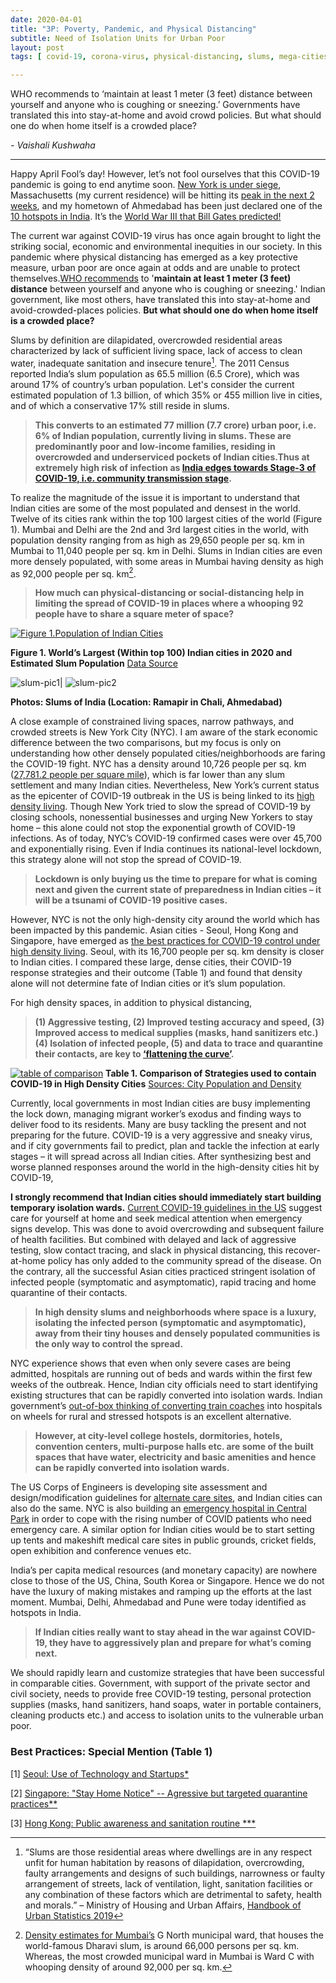 ```yaml
---
date: 2020-04-01
title: "3P: Poverty, Pandemic, and Physical Distancing"
subtitle: Need of Isolation Units for Urban Poor
layout: post
tags: [ covid-19, corona-virus, physical-distancing, slums, mega-cities]

---
```


WHO recommends to ‘maintain at least 1 meter (3 feet) distance between yourself 
and anyone who is coughing or sneezing.’ Governments have translated this into stay-at-home 
and avoid crowd policies. But what should one do when home itself is a crowded place? 

*- Vaishali Kushwaha*

---

Happy April Fool’s day! However, let’s not fool ourselves that this COVID-19 pandemic is going to end anytime soon. [New York is under siege](https://www.nytimes.com/2020/04/01/nyregion/coronavirus-new-york-update.html?action=click&module=Spotlight&pgtype=Homepage), Massachusetts (my current residence) will be hitting its [peak in the next 2 weeks](https://www.nbcboston.com/news/coronavirus/researchers-predict-coronavirus-surge-in-massachusetts-new-england/2099748/), 
and my hometown of Ahmedabad has been just declared one of the [10 hotspots in India](https://economictimes.indiatimes.com/news/politics-and-nation/indias-10-covid-19-hotspots-an-overview/articleshow/74928317.cms). It’s the [World War III that Bill Gates predicted!](https://www.ted.com/talks/bill_gates_the_next_outbreak_we_re_not_ready)

The current war against COVID-19 virus has once again brought to light the striking social, economic and
environmental inequities in our society. In this pandemic where physical distancing has emerged as a key protective measure, urban poor are once again at odds and are unable to protect themselves.[WHO recommends](https://www.who.int/emergencies/diseases/novel-coronavirus-2019/advice-for-public) to '**maintain at least 1 meter (3 feet) distance** between yourself and anyone who is coughing or sneezing.' Indian government, like most others, have translated this into stay-at-home and avoid-crowded-places policies. **But what should one do when home itself is a crowded place?**

Slums by definition are dilapidated, overcrowded residential areas characterized by lack of sufficient living space, lack of access to clean water, inadequate sanitation and insecure tenure[^1]. The 2011 Census reported India’s slum population as 65.5 million (6.5 Crore), which was around 17% of country’s urban population. Let's consider the current estimated population of 1.3 billion, of which 35% or 455 million live in cities, and of which a conservative 17% still reside in slums. 

> **This converts to an estimated 77 million (7.7 crore) urban poor, i.e. 6% of Indian population, currently living in slums. These are predominantly poor and low-income families, residing in overcrowded and underserviced pockets of Indian cities.Thus at extremely high risk of infection as [India edges towards Stage-3 of COVID-19, i.e. community transmission stage](https://economictimes.indiatimes.com/news/politics-and-nation/covid-19-new-sop-by-health-ministry-states-indias-current-phase-as-local-transmission-and-limited-community-transmission/articleshow/74884816.cms).**

To realize the magnitude of the issue it is important to understand that Indian cities are some of the most populated and densest in the world. Twelve of its cities rank within the top 100 largest cities of the world (Figure 1). Mumbai and Delhi are the 2nd and 3rd largest cities in the world, with population density ranging from as high as 29,650 people per sq. km in Mumbai to 11,040 people per sq. km in Delhi. Slums in Indian cities are even more densely populated, with some areas in Mumbai having density as high as 92,000 people per sq. km[^2]. 

> **How much can physical-distancing or social-distancing help in limiting the spread of COVID-19 in places where a whooping 92 people have to share a square meter of space?**


[![Figure 1.Population of Indian Cities](../img/India_Urban_Population_2020.jpg)](../img/India_Urban_Population_2020.jpg)

**Figure 1. World’s Largest (Within top 100) Indian cities in 2020 and Estimated Slum Population** [Data Source](http://www.citymayors.com/statistics/urban_2020_1.html)


![slum-pic1](../img/article-2-pic-1.jpeg)| ![slum-pic2](../img/article-2-pic2.jpeg)

**Photos: Slums of India (Location: Ramapir in Chali, Ahmedabad)**

A close example of constrained living spaces, narrow pathways, and crowded streets is New York City (NYC). 
I am aware of the stark economic difference between the two comparisons, but my focus is only on understanding how other densely populated cities/neighborhoods are faring the COVID-19 fight. NYC has a density around 10,726 people per sq. km ([27,781.2 people per square mile](https://www.census.gov/content/dam/Census/library/publications/2015/demo/p25-1142.pdf)), which is far lower than any slum settlement and many Indian cities. Nevertheless, New York’s current status as the epicenter of COVID-19 outbreak in the US is being linked to its [high density living](https://www.nytimes.com/2020/03/23/nyregion/coronavirus-nyc-crowds-density.html). Though New York tried to slow the spread of COVID-19 by closing schools, nonessential businesses and urging New Yorkers to stay home – this alone could not stop the exponential growth of COVID-19 infections. As of today, NYC’s COVID-19 confirmed cases were over 45,700 and exponentially rising. Even if India continues its national-level lockdown, this strategy alone will not stop the spread of COVID-19. 

> **Lockdown is only buying us the time to prepare for what is coming next and given the current state of preparedness in Indian cities – it will be a tsunami of COVID-19 positive cases.**

However, NYC is not the only high-density city around the world which has been impacted by this pandemic. 
Asian cities - Seoul, Hong Kong and Singapore, have emerged as [the best practices for COVID-19 control under high density living](https://www.bloomberg.com/opinion/articles/2020-03-30/new-york-is-coronavirus-hot-zone-but-not-because-of-urban-density). Seoul, with its 16,700 people per sq. km density is closer to Indian cities. I compared these large, dense cities, their COVID-19 response strategies and their outcome (Table 1) and found that density alone will not determine fate of Indian cities or it’s slum population. 

For high density spaces, in addition to physical distancing, 
> **(1) Aggressive testing, 
(2) Improved testing accuracy and speed, 
(3) Improved access to medical supplies (masks, hand sanitizers etc.) 
(4) Isolation of infected people, 
(5) and data to trace and quarantine their contacts, are key to [‘flattening the curve’](https://www.nytimes.com/article/flatten-curve-coronavirus.html).**


[![table of comparison](../img/City_COVID-19_Response_Comparison_Table.jpg)](../img/City_COVID-19_Response_Comparison_Table.jpg)
**Table 1. Comparison of Strategies used to contain COVID-19 in High Density Cities** 
[Sources: City Population and Density](http://www.citymayors.com/statistics/largest-cities-density-125.htmlfrom)


Currently, local governments in most Indian cities are busy implementing the lock down, managing migrant worker’s exodus and finding ways to deliver food to its residents. Many are busy tackling the present and not preparing for the future. COVID-19 is a very aggressive and sneaky virus, and if city governments fail to predict, plan and tackle the infection at early stages – it will spread across all Indian cities. After synthesizing best and worse planned responses around the world in the high-density cities hit by COVID-19,

**I strongly recommend that Indian cities should immediately start building temporary isolation wards.**
[Current COVID-19 guidelines in the US](https://www.cdc.gov/coronavirus/2019-ncov/if-you-are-sick/steps-when-sick.html) suggest care for yourself at home and seek medical attention when emergency signs develop. This was done to avoid overcrowding and subsequent failure of health facilities. But combined with delayed and lack of aggressive testing, slow contact tracing, and slack in physical distancing, this recover-at-home policy has only added to the community spread of the disease. On the contrary, all the successful Asian cities practiced stringent isolation of infected people (symptomatic and asymptomatic), rapid tracing and home quarantine of their contacts.

> **In high density slums and neighborhoods where space is a luxury, isolating the infected person (symptomatic and asymptomatic), away from their tiny houses and densely populated communities is the only way to control the spread.**

NYC experience shows that even when only severe cases are being admitted, hospitals are running out of beds and wards within the first few weeks of the outbreak. Hence, Indian city officials need to start identifying existing structures that can be rapidly converted into isolation wards. Indian government’s [out-of-box thinking of converting train coaches](https://www.bloomberg.com/news/articles/2020-03-31/oldest-asian-railway-turns-coaches-into-india-isolation-wards) into hospitals on wheels for rural and stressed hotspots is an excellent alternative.

> **However, at city-level college hostels, dormitories, hotels, convention centers, multi-purpose halls etc. are some of the built spaces that have water, electricity and basic amenities and hence can be rapidly converted into isolation wards.** 

The US Corps of Engineers is developing site assessment and design/modification guidelines for [alternate care sites](https://www.usace.army.mil/Coronavirus/Alternate-Care-Sites/), and Indian cities can also do the same. NYC is also building an [emergency hospital in Central Park](https://www.nbcnewyork.com/news/local/new-york-city-builds-emergency-field-hospital-in-central-park/2349804/) in order to cope with the rising number of COVID patients who need emergency care. A similar option for Indian cities would be to start setting up tents and makeshift medical care sites in public grounds, cricket fields, open exhibition and conference venues etc.

India’s per capita medical resources (and monetary capacity) are nowhere close to those of the US, China, South Korea or Singapore. Hence we do not have the luxury of making mistakes and ramping up the efforts at the last moment. Mumbai, Delhi, Ahmedabad and Pune were today identified as hotspots in India.

> **If Indian cities really want to stay ahead in the war against COVID-19, they have to aggressively plan and prepare for what’s coming next.** 

We should rapidly learn and customize strategies that have been successful in comparable cities. Government, with support of the private sector and civil society, needs to provide free COVID-19 testing, personal protection supplies (masks, hand sanitizers, hand soaps, water in portable containers, cleaning products etc.) and access to isolation units to the vulnerable urban poor.



[^1]: “Slums are those residential areas where dwellings are in any respect unfit for human habitation by reasons of dilapidation, overcrowding, faulty arrangements and designs of such buildings, narrowness or faulty arrangement of streets, lack of ventilation, light, sanitation facilities or any combination of these factors which are detrimental to safety, health and morals.” – Ministry of Housing and Urban Affairs, [Handbook of Urban Statistics 2019](http://mohua.gov.in/pdf/5c80e2225a124Handbook%20of%20Urban%20Statistics%202019.pdf)

[^2]: [Density estimates for Mumbai’s](https://www.hindustantimes.com/mumbai-news/does-dharavi-in-mumbai-have-a-million-residents/story-rAsCWDqsU86dpW9NhoMcJP.html) G North municipal ward, that houses the world-famous Dharavi slum, is around 66,000 persons per sq. km. Whereas, the most crowded municipal ward in Mumbai is Ward C with whooping density of around 92,000 per sq. km.



### Best Practices: Special Mention (Table 1)

[1] [Seoul: Use of Technology and Startups*](https://www.techinasia.com/korea-response-covid19-praised-startups-helped)

[2] [Singapore: "Stay Home Notice" -- Agressive but targeted quarantine practices**](https://www.statnews.com/2020/03/23/singapore-teach-united-states-about-covid-19-response)

[3] [Hong Kong: Public awareness and sanitation routine ***](https://www.statnews.com/2020/03/26/coronavirus-hong-kong-resurgenece-holds-lesson-defeating-it-demands-persistence)
